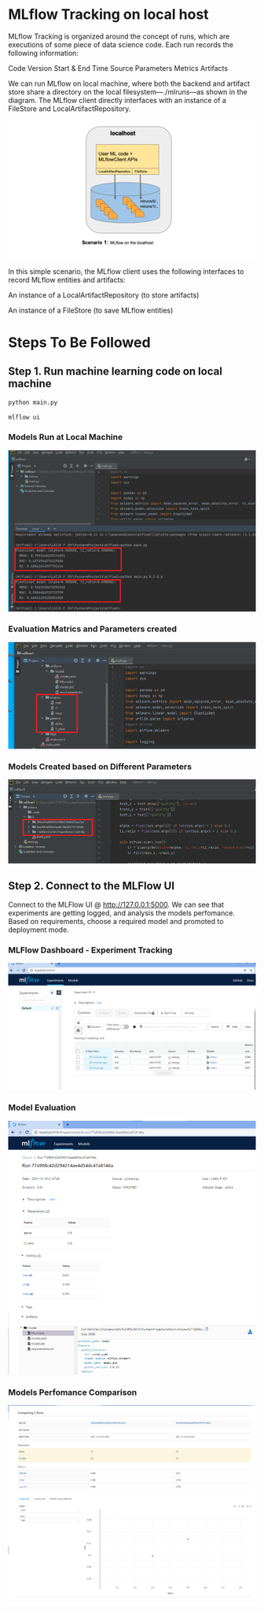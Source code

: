 

# MLflow Tracking on local host

MLflow Tracking is organized around the concept of runs, which are executions of some piece of data science code. 
Each run records the following information:

Code Version
Start & End Time
Source
Parameters
Metrics
Artifacts

We can run MLflow on local machine, where both the backend and artifact store share a directory 
on the local filesystem—./mlruns—as shown in the diagram. 
The MLflow client directly interfaces with an instance of a FileStore and LocalArtifactRepository.


![](scenario_1.png)


In this simple scenario, the MLflow client uses the following interfaces to record MLflow entities and artifacts:

An instance of a LocalArtifactRepository (to store artifacts)

An instance of a FileStore (to save MLflow entities)




# Steps To Be Followed

## Step 1. Run machine learning code on local machine

```
python main.py
```
```
mlflow ui
```

### Models Run at Local Machine
![](1.png)


### Evaluation Matrics and Parameters created
![](2.png)


### Models Created based on Different Parameters
![](3.png)


## Step 2. Connect to the MLFlow UI 

Connect to the MLFlow UI @ http://127.0.0.1:5000.
We can see that experiments are getting logged, and analysis the models perfomance.
Based on requirements, choose a required model and promoted to deployment mode.

### MLFlow Dashboard - Experiment Tracking
![](4.png)


### Model Evaluation
![](5.png)


### Models Perfomance Comparison
![](comparison.png)








